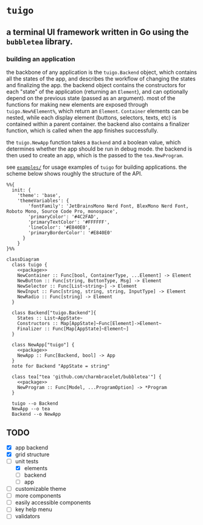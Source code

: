 # `tuigo` 

## a terminal UI framework written in Go using the `bubbletea` library.

### building an application

the backbone of any application is the `tuigo.Backend` object, which contains all the states of the app, and describes the workflow of changing the states and finalizing the app. the backend object contains the constructors for each "state" of the application (returning an `Element`), and can optionally depend on the previous state (passed as an argument). most of the functions for making new elements are exposed through `tuigo.New%Element%`, which return an `Element`. `Container` elements can be nested, while each display element (buttons, selectors, texts, etc) is contained within a parent container. the backend also contains a finalizer function, which is called when the app finishes successfully.

the `tuigo.NewApp` function takes a `Backend` and a boolean value, which determines whether the app should be run in debug mode. the backend is then used to create an app, which is the passed to the `tea.NewProgram`.

see [`examples/`](examples/) for usage examples of `tuigo` for building applications. the scheme below shows roughly the structure of the API. 

```mermaid
%%{
  init: {
    'theme': 'base',
    'themeVariables': {
        'fontFamily': 'JetBrainsMono Nerd Font, BlexMono Nerd Font, Roboto Mono, Source Code Pro, monospace',
        'primaryColor': '#4C2FAD',
        'primaryTextColor': '#FFFFFF',
        'lineColor': '#E840E0',
        'primaryBorderColor': '#E840E0'
      }
    }
}%%

classDiagram
  class tuigo {
    <<package>>
    NewContainer :: Func[bool, ContainerType, ...Element] -> Element
    NewButton :: Func[string, ButtonType, Msg] -> Element
    NewSelector :: Func[List~string~] -> Element
    NewInput :: Func[string, string, string, InputType] -> Element
    NewRadio :: Func[string] -> Element
  }

  class Backend["tuigo.Backend"]{
    States :: List~AppState~
    Constructors :: Map[AppState]~Func[Element]->Element~
    Finalizer :: Func[Map[AppState]~Element~]
  }

  class NewApp["tuigo"] {
    <<package>>
    NewApp :: Func[Backend, bool] -> App
  }
  note for Backend "AppState = string"

  class tea["tea 'github.com/charmbracelet/bubbletea'"] {
    <<package>>
    NewProgram :: Func[Model, ...ProgramOption] -> *Program
  }

  tuigo --o Backend
  NewApp --o tea
  Backend --o NewApp
```

## TODO

- [x] app backend
- [x] grid structure
- [ ] unit tests
  - [x] elements
  - [ ] backend
  - [ ] app
- [ ] customizable theme
- [ ] more components
- [ ] easily accessible components
- [ ] key help menu
- [ ] validators
